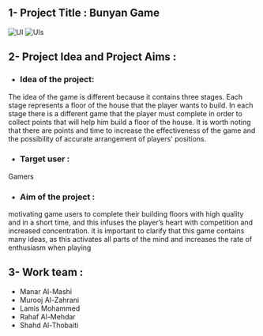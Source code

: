 
## 1- Project Title : Bunyan Game
![UI](https://github.com/manaralmashi/BunyanGame/assets/162150042/49a600e0-97ef-4b17-a055-94cb6e8bd540)
![UIs](https://github.com/manaralmashi/BunyanGame/assets/162150042/89317f21-4a89-48de-af64-e75229878d78)

## 2- Project Idea and Project Aims :
* ### Idea of the project:
The idea of the game is different because it contains three stages. Each stage represents a floor of
the house that the player wants to build. In each stage there is a different game that the player
must complete in order to collect points that will help him build a floor of the house. It is worth
noting that there are points and time to increase the effectiveness of the game and the possibility
of accurate arrangement of players' positions.

* ### Target user : 
Gamers

* ### Aim of the project :
motivating game users to complete their building floors with high quality and in a short time, and
this infuses the player’s heart with competition and increased concentration. it is important to
clarify that this game contains many ideas, as this activates all parts of the mind and increases the
rate of enthusiasm when playing

## 3- Work team :
* Manar Al-Mashi 
* Murooj Al-Zahrani
* Lamis Mohammed 
* Rahaf Al-Mehdar 
* Shahd Al-Thobaiti
